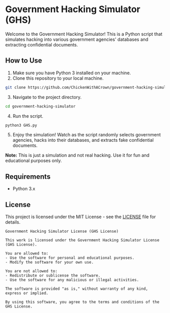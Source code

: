 # Government Hacking Simulator (GHS)

Welcome to the Government Hacking Simulator! This is a Python script that simulates hacking into various government agencies' databases and extracting confidential documents.

## How to Use

1. Make sure you have Python 3 installed on your machine.
2. Clone this repository to your local machine.

```bash
git clone https://github.com/ChickenWithACrown/government-hacking-simulator.git
```

3. Navigate to the project directory.

```bash
cd government-hacking-simulator
```

4. Run the script.

```bash
python3 GHS.py
```

5. Enjoy the simulation! Watch as the script randomly selects government agencies, hacks into their databases, and extracts fake confidential documents.

**Note:** This is just a simulation and not real hacking. Use it for fun and educational purposes only.

## Requirements

- Python 3.x

## License

This project is licensed under the MIT License - see the [LICENSE](LICENSE) file for details.
```
Government Hacking Simulator License (GHS License)

This work is licensed under the Government Hacking Simulator License (GHS License).

You are allowed to:
- Use the software for personal and educational purposes.
- Modify the software for your own use.

You are not allowed to:
- Redistribute or sublicense the software.
- Use the software for any malicious or illegal activities.

The software is provided "as is," without warranty of any kind, express or implied.

By using this software, you agree to the terms and conditions of the GHS License.

